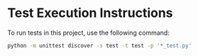# Test Execution Instructions

To run tests in this project, use the following command:
```bash
python -m unittest discover -s test -t test -p '*_test.py'
```